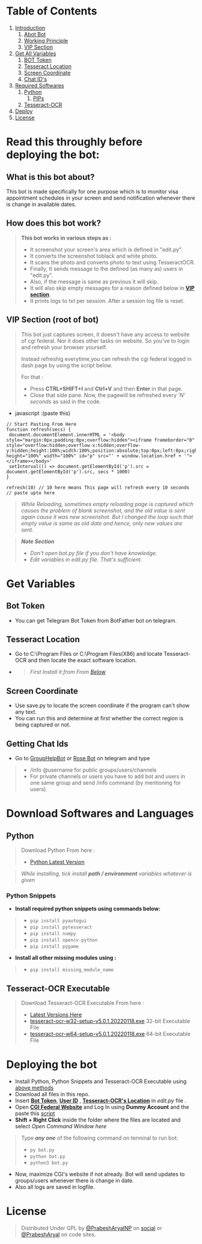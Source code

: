 # Table of Contents
 1. [Introduction](#1)
    1. [Abot Bot](#1.1)
	2. [Working Principle](#1.2)
	3. [VIP Section](#1.3)
 2. [Get All Variables](#2)
	1. [BOT Token](#2.1)
    2. [Tesseract Location](#2.2)
	3. [Screen Coordinate](#2.3)
	4. [Chat ID's](#2.4)
 3. [Required Softwares](#3)
    1. [Python](#3.1)
		1. [PIPs](#3.1.1)
	2. [Tesseract-OCR](#3.2)
 4. [Deploy](#4)
 5. [License](#lic)

# Read this throughly before deploying the bot: <a name="1"></a>

## What is this bot about?<a name="1.1"></a>
This bot is made specifically for one purpose which is to monitor visa appointment schedules in your screen and send notification whenever there is change in available dates.

## How does this bot work?<a name="1.2"></a>
> **This bot works in various steps as :**
> - It screenshot your screen's area which is defined in "edit.py".
> - It converts the screenshot toblack and white photo.
> - It scans the photo and converts photo to text using TesseractOCR.
> - Finally, It sends message to the defined (as many as) users in "edit.py".
> - Also, if the message is same as previous  it will skip. 
> - It will also skip empty messages for a reason defined below in **[VIP section](#1.3)**.
> - It prints logs to txt per session. After a session log file is reset.
		



## VIP Section (root of bot)<a name="1.3"></a>

>This bot just captures screen, it doesn't have any access to website of cgi federal. Nor it does other tasks on website. So you've to login and refresh your browser yourself.
>
>Instead refreshig everytime,you can refresh the cgi federal logged in dash page by using the script below.
>
>For that :
> - Press **CTRL+SHIFT+I** and **Ctrl+V** and then **Enter** in that page. 
> - Close that side pane. Now, the pagewill be refreshed every *'N' seconds* as said in the code.

 - javascript :(paste this) <a name="jscript"></a>
 ```
// Start Pasting From Here
function refresh(secs) {
  document.documentElement.innerHTML = '<body style="margin:0px;padding:0px;overflow:hidden"><iframe frameborder="0" style="overflow:hidden;overflow-x:hidden;overflow-y:hidden;height:100%;width:100%;position:absolute;top:0px;left:0px;right:0px;bottom:0px" height="100%" width="100%" id="p" src="' + window.location.href + '"></iframe></body>'
  setInterval(() => document.getElementById('p').src = document.getElementById('p').src, secs * 1000)
}

refresh(10) // 10 here means This page will refresh every 10 seconds
 // paste upto here
 ```

>*While Reloading, sometimes empty reloading page is captured which causes the problem of blank screenshot, and the old value is sent again cause it was new screenshot. But I changed the loop such that empty value is same as old date and hence, only new values are sent.*

> ***Note Section***
> - *Don't open bot.py file if you don't have knowledge.*
> - *Edit variables in edit.py file. That's sufficient.*
		
		
# Get Variables <a name="2"></a>

## Bot Token <a name="2.1"></a>
 - You can get Telegram Bot Token from BotFather bot on telegram.
 
## Tesseract Location <a name="2.2"></a>
 - Go to C:\Program Files or C:\Program Files(X86) and locate Tesseract-OCR and then locate the exact software location.
 - > *First Install it from From [Below](#3.2)*
 
## Screen Coordinate <a name="2.3"></a>
 - Use save.py to locate the screen coordinate if the program can't show any text.
 - You can run this and determine at first whether the correct region is being captured or not.
 
## Getting Chat Ids <a name="2.4"></a>
 - Go to [GroupHelpBot](https://t.me/GroupHelpBot) or [Rose Bot](https://t.me/MissRose_bot) on telegram and type
> - /info @username for public groups/users/channels
> - For private channels or users you have to add bot and users in one same group and send /info command (by mentioning for users).

# Download Softwares and Languages <a name="3"></a>

## Python <a name="3.1"></a>
> Download Python From here :
> - [Python Latest Version](https://www.python.org/downloads/)

> *While installing, tick install **path / environment** variables whatever is given*

### Python Snippets <a name="3.1.1"></a>
- **Install required python snippets using commands below:**
> - `pip install pyautogui`
> - `pip install pytesseract`
> - `pip install numpy`
> - `pip install opencv-python`
> - `pip install pygame`

- __Install all other missing modules using :__
> - `pip install missing_module_name`

## Tesseract-OCR Executable <a name="3.2"></a>
> Download Tesseract-OCR Executable From here :
> - [Latest Versions Here](https://github.com/UB-Mannheim/tesseract/wiki)
> - [tesseract-ocr-w32-setup-v5.0.1.20220118.exe](https://digi.bib.uni-mannheim.de/tesseract/tesseract-ocr-w32-setup-v5.0.1.20220118.exe) 32-bit Executable File
> - [tesseract-ocr-w64-setup-v5.0.1.20220118.exe](https://digi.bib.uni-mannheim.de/tesseract/tesseract-ocr-w64-setup-v5.0.1.20220118.exe) 64-bit Executable File

# Deploying the bot <a name="4"></a>

- Install Python, Python Snippets and Tesseract-OCR Executable using [above methods](#3)
- Download all files in this repo.
- Insert **[Bot Token](#2.1)**, **[User ID](#2.4)** , **[Tesseract-OCR's Location](#2.2)** in *edit.py* file .
- Open **[CGI Federal Website](https://cgifederal.secure.force.com/)** and Log In using **Dummy Account** and the paste this [script](#jscript)
- **Shift + Right Click** inside the folder where the files are located and select *Open Command Window here*

> Type ***any one*** of the following command on terminal to run bot:
> - `py bot.py`
> - `python bot.py`
> - `python3 bot.py`

- Now, maximize CGI's website if not already. Bot will send updates to groups/users whenever there is change in date.
- Also all logs are saved in logfile.


# License <a name="lic"></a>
> Distributed Under GPL by [@PrabeshAryalNP](https://facebook.com/prabesharyalnp) on [social](https://twitter.com/prabesharyalnp) or [@PrabeshAryal](https://github.com/prabesharyal) on code sites.
		
		
